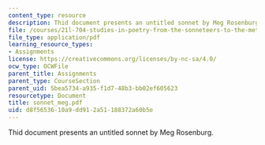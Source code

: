 ```yaml
---
content_type: resource
description: Thid document presents an untitled sonnet by Meg Rosenburg.
file: /courses/21l-704-studies-in-poetry-from-the-sonneteers-to-the-metaphysicals-spring-2006/d8f5653610a9dd912a51188372a60b5e_sonnet_meg.pdf
file_type: application/pdf
learning_resource_types:
- Assignments
license: https://creativecommons.org/licenses/by-nc-sa/4.0/
ocw_type: OCWFile
parent_title: Assignments
parent_type: CourseSection
parent_uid: 5bea5734-a935-f1d7-48b3-bb02ef605623
resourcetype: Document
title: sonnet_meg.pdf
uid: d8f56536-10a9-dd91-2a51-188372a60b5e
---
```

Thid document presents an untitled sonnet by Meg Rosenburg.